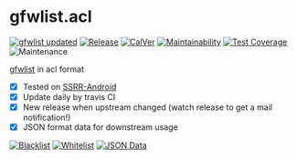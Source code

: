 # gfwlist.acl

[![gfwlist updated](https://img.shields.io/github/last-commit/gfwlist/gfwlist.svg?label=gfwlist%20updated)](https://github.com/gfwlist/gfwlist) [![Release](https://img.shields.io/github/release/NateScarlet/gfwlist.acl.svg)](https://github.com/NateScarlet/gfwlist.acl/releases/latest) [![CalVer](https://img.shields.io/badge/calver-YYYY.0M.0D-22bfda.svg)](http://calver.org) [![Maintainability](https://api.codeclimate.com/v1/badges/b98d90257f10f7aedcf2/maintainability)](https://codeclimate.com/github/NateScarlet/gfwlist.acl/maintainability) [![Test Coverage](https://api.codeclimate.com/v1/badges/b98d90257f10f7aedcf2/test_coverage)](https://codeclimate.com/github/NateScarlet/gfwlist.acl/test_coverage) ![Maintenance](https://img.shields.io/maintenance/yes/2019.svg)

[gfwlist] in acl format

- [x] Tested on [SSRR-Android]
- [x] Update daily by travis CI
- [x] New release when upstream changed (watch release to get a mail notification!)
- [x] JSON format data for downstream usage

[![Blacklist](https://img.shields.io/github/size/NateScarlet/gfwlist.acl/gfwlist.acl.svg?label=Blacklist&color=000)](https://raw.githubusercontent.com/NateScarlet/gfwlist.acl/master/gfwlist.acl) [![Whitelist](https://img.shields.io/github/size/NateScarlet/gfwlist.acl/gfwlist.white.acl.svg?label=Whitelist&color=000&logo=text)](https://raw.githubusercontent.com/NateScarlet/gfwlist.acl/master/gfwlist.white.acl)
[![JSON Data](https://img.shields.io/github/size/NateScarlet/gfwlist.acl/gfwlist.acl.json.svg?label=JSON%20Data&color=000&logo=json)](https://raw.githubusercontent.com/NateScarlet/gfwlist.acl/master/gfwlist.acl.json)

[gfwlist]: https://github.com/gfwlist/gfwlist
[ssrr-android]: https://github.com/shadowsocksrr/shadowsocksr-android
